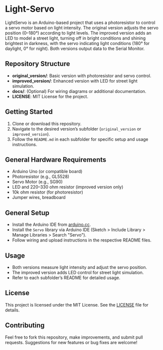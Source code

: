 # Light-Servo
LightServo is an Arduino-based project that uses a photoresistor to control a servo motor based on light intensity. The original version adjusts the servo position (0–180°) according to light levels. The improved version adds an LED to model a street light, turning off in bright conditions and shining brightest in darkness, with the servo indicating light conditions (180° for daylight, 0° for night). Both versions output data to the Serial Monitor.

## Repository Structure
- **original_version/**: Basic version with photoresistor and servo control.
- **improved_version/**: Enhanced version with LED for street light simulation.
- **docs/**: (Optional) For wiring diagrams or additional documentation.
- **LICENSE**: MIT License for the project.

## Getting Started
1. Clone or download this repository.
2. Navigate to the desired version’s subfolder (`original_version` or `improved_version`).
3. Follow the `README.md` in each subfolder for specific setup and usage instructions.

## General Hardware Requirements
- Arduino Uno (or compatible board)
- Photoresistor (e.g., GL5528)
- Servo Motor (e.g., SG90)
- LED and 220–330 ohm resistor (improved version only)
- 10k ohm resistor (for photoresistor)
- Jumper wires, breadboard

## General Setup
- Install the Arduino IDE from [arduino.cc](https://www.arduino.cc/en/software).
- Install the `Servo` library via Arduino IDE (Sketch > Include Library > Manage Libraries > Search "Servo").
- Follow wiring and upload instructions in the respective README files.

## Usage
- Both versions measure light intensity and adjust the servo position.
- The improved version adds LED control for street light simulation.
- Refer to each subfolder’s README for detailed usage.

## License
This project is licensed under the MIT License. See the [LICENSE](LICENSE) file for details.

## Contributing
Feel free to fork this repository, make improvements, and submit pull requests. Suggestions for new features or bug fixes are welcome!
